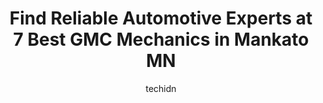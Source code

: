 ---
layout: ampstory
image: https://images.unsplash.com/photo-1504215680853-026ed2a45def?ixlib=rb-4.0.3&ixid=MnwxMjA3fDB8MHxwaG90by1wYWdlfHx8fGVufDB8fHx8&auto=format&fit=crop&w=640&h=853&q=80
author: techidn
featured: false
description: Searching for the finest GMC Mechanic in Mankato MN, USA? Look no further than the 7 best GMC Mechanic in the area, where youll find a team of highly qualified professionals ready to handle
title: Find Reliable Automotive Experts at 7 Best GMC Mechanics in Mankato MN
cover:
   title: Find Reliable Automotive Experts at 7 Best GMC Mechanics in Mankato MN
   subtitle: Rickpate
   background: https://images.unsplash.com/photo-1504215680853-026ed2a45def?ixlib=rb-4.0.3&ixid=MnwxMjA3fDB8MHxwaG90by1wYWdlfHx8fGVufDB8fHx8&auto=format&fit=crop&w=640&h=853&q=80

pages: 
 - layout: thirds
   top: <h1>#1 Snell Motors</h1>
   bottom: "<p>Very good vehicles My GMC Terrain S l e 2019 Very nice car I really love it Talk Two Matt In Sales Very nice People There I would Bye A Mother Vehicle There I Like It</p>"
   background: https://www.knot35.com/toplist/wp-content/uploads/2023/06/best-gmc-mechanic-1-in-mankato-mn-1685840777.jpeg
   backgroundblur: true
 - layout: thirds
   top: <h1>#2 Gregs Champion Auto</h1>
   bottom: "<p>55 Star St, Mankato, MN 56001, United States</p>"
   background: https://www.knot35.com/toplist/wp-content/uploads/2023/06/best-gmc-mechanic-2-in-mankato-mn-1685840777.jpeg
   cta:
      link: https://www.knot35.com/toplist/find-reliable-automotive-experts-at-7-best-gmc-mechanics-in-mankato-mn/
      text: Find Reliable Automotive Experts at 7 Best GMC Mechanics in Mankato MN
 - layout: thirds
   top: <h1>#3 TGK Automotive of Mankato</h1>
   bottom: "<p>1771 Bassett Dr, Mankato, MN 56001, United States</p>"
   background: https://www.knot35.com/toplist/wp-content/uploads/2023/06/best-gmc-mechanic-3-in-mankato-mn-1685840778.jpeg
   cta:
      link: https://www.knot35.com/toplist/find-reliable-automotive-experts-at-7-best-gmc-mechanics-in-mankato-mn/
      text: Find Reliable Automotive Experts at 7 Best GMC Mechanics in Mankato MN
 - layout: thirds
   top: <h1>#4 Autotronics</h1>
   bottom: "<p>927 N Riverfront Dr, Mankato, MN 56001, United States</p>"
   background: https://images.unsplash.com/photo-1549241520-425e3dfc01cb?ixlib=rb-4.0.3&ixid=MnwxMjA3fDB8MHxwaG90by1wYWdlfHx8fGVufDB8fHx8&auto=format&fit=crop&w=640&h=853&q=80
   cta:
      link: https://www.knot35.com/toplist/find-reliable-automotive-experts-at-7-best-gmc-mechanics-in-mankato-mn/
      text: Find Reliable Automotive Experts at 7 Best GMC Mechanics in Mankato MN
 - layout: thirds
   top: <h1>#5 Midas</h1>
   bottom: "<p>1050 Madison Ave, Mankato, MN 56001, United States</p>"
   background: https://images.unsplash.com/photo-1510906594845-bc082582c8cc?ixlib=rb-4.0.3&ixid=MnwxMjA3fDB8MHxwaG90by1wYWdlfHx8fGVufDB8fHx8&auto=format&fit=crop&w=640&h=853&q=80
   cta:
      link: https://www.knot35.com/toplist/find-reliable-automotive-experts-at-7-best-gmc-mechanics-in-mankato-mn/
      text: Find Reliable Automotive Experts at 7 Best GMC Mechanics in Mankato MN
 - layout: thirds
   top: <h1>#6 Rons Auto Repair of Mankato</h1>
   bottom: "<p>22695 589th Ave, Mankato, MN 56001, United States</p>"
   background: https://images.unsplash.com/photo-1597773150796-e5c14ebecbf5?ixlib=rb-4.0.3&ixid=MnwxMjA3fDB8MHxwaG90by1wYWdlfHx8fGVufDB8fHx8&auto=format&fit=crop&w=640&h=853&q=80
   cta:
      link: https://www.knot35.com/toplist/find-reliable-automotive-experts-at-7-best-gmc-mechanics-in-mankato-mn/
      text: Find Reliable Automotive Experts at 7 Best GMC Mechanics in Mankato MN
 - layout: thirds
   top: <h1>#7 Service Department at Kia of Mankato</h1>
   bottom: "<p>160 St Andrews Dr, Mankato, MN 56001, United States</p>"
   background: https://images.unsplash.com/photo-1604871000636-074fa5117945?ixlib=rb-4.0.3&ixid=MnwxMjA3fDB8MHxwaG90by1wYWdlfHx8fGVufDB8fHx8&auto=format&fit=crop&w=640&h=853&q=80
   cta:
      link: https://www.knot35.com/toplist/find-reliable-automotive-experts-at-7-best-gmc-mechanics-in-mankato-mn/
      text: Find Reliable Automotive Experts at 7 Best GMC Mechanics in Mankato MN
 - layout: thirds
   middle: Continue reading...
   background: https://images.unsplash.com/photo-1496096265110-f83ad7f96608?ixlib=rb-4.0.3&ixid=MnwxMjA3fDB8MHxwaG90by1wYWdlfHx8fGVufDB8fHx8&auto=format&fit=crop&w=640&h=853&q=80
   cta:
      link: https://www.knot35.com/toplist/find-reliable-automotive-experts-at-7-best-gmc-mechanics-in-mankato-mn/
      text: Find Reliable Automotive Experts at 7 Best GMC Mechanics in Mankato MN
      
---